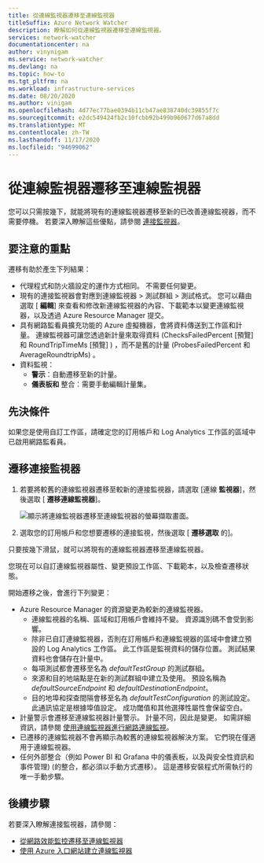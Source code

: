 ```yaml
---
title: 從連線監視器遷移至連線監視器
titleSuffix: Azure Network Watcher
description: 瞭解如何從連線監視器遷移至連線監視器。
services: network-watcher
documentationcenter: na
author: vinynigam
ms.service: network-watcher
ms.devlang: na
ms.topic: how-to
ms.tgt_pltfrm: na
ms.workload: infrastructure-services
ms.date: 08/20/2020
ms.author: vinigam
ms.openlocfilehash: 4d77ec77bae0394b11cb47ae838740dc39855f7c
ms.sourcegitcommit: e2dc549424fb2c10fcbb92b499b960677d67a8dd
ms.translationtype: MT
ms.contentlocale: zh-TW
ms.lasthandoff: 11/17/2020
ms.locfileid: "94699062"
---
```

# <a name="migrate-to-connection-monitor-from-connection-monitor"></a>從連線監視器遷移至連線監視器

您可以只需按幾下，就能將現有的連線監視器遷移至新的已改善連線監視器，而不需要停機。 若要深入瞭解這些優點，請參閱 [連接監視器](https://docs.microsoft.com/azure/network-watcher/connection-monitor-preview)。

## <a name="key-points-to-note"></a>要注意的重點

遷移有助於產生下列結果：

* 代理程式和防火牆設定的運作方式相同。 不需要任何變更。 
* 現有的連接監視器會對應到連線監視器 > 測試群組 > 測試格式。 您可以藉由選取 [ **編輯**] 來查看和修改新連線監視器的內容、下載範本以變更連線監視器，以及透過 Azure Resource Manager 提交。 
* 具有網路監看員擴充功能的 Azure 虛擬機器，會將資料傳送到工作區和計量。 連線監視器可讓您透過新計量來取得資料 (ChecksFailedPercent [預覽] 和 RoundTripTimeMs [預覽] ) ，而不是舊的計量 (ProbesFailedPercent 和 AverageRoundtripMs) 。 
* 資料監視：
   * **警示**：自動遷移至新的計量。
   * **儀表板和** 整合：需要手動編輯計量集。 
    
## <a name="prerequisites"></a>先決條件

如果您是使用自訂工作區，請確定您的訂用帳戶和 Log Analytics 工作區的區域中已啟用網路監看員。 

## <a name="migrate-the-connection-monitors"></a>遷移連接監視器

1. 若要將較舊的連線監視器遷移至較新的連接監視器，請選取 [連線 **監視器**]，然後選取 [ **遷移連線監視器**]。

    ![顯示將連線監視器遷移至連線監視器的螢幕擷取畫面。](./media/connection-monitor-2-preview/migrate-cm-to-cm-preview.png)
    
1. 選取您的訂用帳戶和您想要遷移的連接監視，然後選取 [ **遷移選取** 的]。 

只要按幾下滑鼠，就可以將現有的連線監視器遷移至連線監視器。 

您現在可以自訂連線監視器屬性、變更預設工作區、下載範本，以及檢查遷移狀態。 

開始遷移之後，會進行下列變更： 
* Azure Resource Manager 的資源變更為較新的連線監視器。
    * 連線監視器的名稱、區域和訂用帳戶會維持不變。 資源識別碼不會受到影響。
    * 除非已自訂連線監視器，否則在訂用帳戶和連線監視器的區域中會建立預設的 Log Analytics 工作區。 此工作區是監視資料的儲存位置。 測試結果資料也會儲存在計量中。
    * 每項測試都會遷移至名為 *defaultTestGroup* 的測試群組。
    * 來源和目的地端點是在新的測試群組中建立及使用。 預設名稱為 *defaultSourceEndpoint* 和 *defaultDestinationEndpoint*。
    * 目的地埠和探查間隔會移至名為 *defaultTestConfiguration* 的測試設定。 此通訊協定是根據埠值設定。 成功閾值和其他選擇性屬性會保留空白。
* 計量警示會遷移至連線監視器計量警示。 計量不同，因此是變更。 如需詳細資訊，請參閱 [使用連線監視器進行網路連線監視](https://docs.microsoft.com/azure/network-watcher/connection-monitor-preview#metrics-in-azure-monitor)。
* 已遷移的連線監視器不會再顯示為較舊的連線監視器解決方案。 它們現在僅適用于連線監視器。
* 任何外部整合（例如 Power BI 和 Grafana 中的儀表板，以及與安全性資訊和事件管理)  (的整合，都必須以手動方式遷移）。 這是遷移安裝程式所需執行的唯一手動步驟。

## <a name="next-steps"></a>後續步驟

若要深入瞭解連接監視器，請參閱：
* [從網路效能監控遷移至連線監視器](migrate-to-connection-monitor-preview-from-network-performance-monitor.md)
* [使用 Azure 入口網站建立連線監視器](https://docs.microsoft.com/azure/network-watcher/connection-monitor-preview-create-using-portal)
